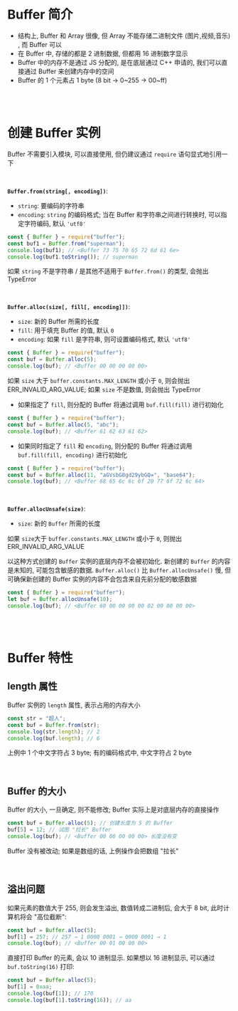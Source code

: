 # Buffer 简介

-   结构上, Buffer 和 Array 很像, 但 Array 不能存储二进制文件 (图片,视频,音乐) , 而 Buffer 可以
-   在 Buffer 中, 存储的都是 2 进制数据, 但都用 16 进制数字显示
-   Buffer 中的内存不是通过 JS 分配的, 是在底层通过 C++ 申请的, 我们可以直接通过 Buffer 来创建内存中的空间
-   Buffer 的 1 个元素占 1 byte (8 bit → 0~255 → 00~ff)

<br><br>

# 创建 Buffer 实例

Buffer 不需要引入模块, 可以直接使用, 但仍建议通过 `require` 语句显式地引用一下

<br>

**`Buffer.from(string[, encoding])`**:

-   `string`: 要编码的字符串
-   `encoding`: `string` 的编码格式; 当在 Buffer 和字符串之间进行转换时, 可以指定字符编码, 默认 `'utf8'`

```js
const { Buffer } = require("buffer");
const buf1 = Buffer.from("superman");
console.log(buf1); // <Buffer 73 75 70 65 72 6d 61 6e>
console.log(buf1.toString()); // superman
```

如果 `string` 不是字符串 / 是其他不适用于 `Buffer.from()` 的类型, 会抛出 TypeError

<br>

**`Buffer.alloc(size[, fill[, encoding]])`**:

-   `size`: 新的 Buffer 所需的长度
-   `fill`: 用于填充 Buffer 的值, 默认 `0`
-   `encoding`: 如果 `fill` 是字符串, 则可设置编码格式, 默认 `'utf8'`

```js
const { Buffer } = require("buffer");
const buf = Buffer.alloc(5);
console.log(buf); // <Buffer 00 00 00 00 00>
```

如果 `size` 大于 `buffer.constants.MAX_LENGTH` 或小于 `0`, 则会抛出 ERR_INVALID_ARG_VALUE; 如果 `size` 不是数值, 则会抛出 TypeError

-   如果指定了 `fill`, 则分配的 Buffer 将通过调用 `buf.fill(fill)` 进行初始化

```js
const { Buffer } = require("buffer");
const buf = Buffer.alloc(5, "abc");
console.log(buf); // <Buffer 61 62 63 61 62>
```

-   如果同时指定了 `fill` 和 `encoding`, 则分配的 Buffer 将通过调用 `buf.fill(fill, encoding)` 进行初始化

```js
const { Buffer } = require("buffer");
const buf = Buffer.alloc(11, "aGVsbG8gd29ybGQ=", "base64");
console.log(buf); // <Buffer 68 65 6c 6c 6f 20 77 6f 72 6c 64>
```

<br>

**`Buffer.allocUnsafe(size)`**:

-   `size`: 新的 `Buffer` 所需的长度

如果 `size`大于 `buffer.constants.MAX_LENGTH` 或小于 `0`, 则抛出 ERR_INVALID_ARG_VALUE

以这种方式创建的 `Buffer` 实例的底层内存不会被初始化. 新创建的 `Buffer` 的内容是未知的, 可能包含敏感的数据. `Buffer.alloc()` 比 `Buffer.allocUnsafe()` 慢, 但可确保新创建的 Buffer 实例的内容不会包含来自先前分配的敏感数据

```js
const { Buffer } = require("buffer");
let buf = Buffer.allocUnsafe(10);
console.log(buf); // <Buffer 60 00 00 00 00 02 00 00 00 00>
```

<br><br>

# Buffer 特性

## length 属性

Buffer 实例的 `length` 属性, 表示占用的内存大小

```js
const str = "超人";
const buf = Buffer.from(str);
console.log(str.length); // 2
console.log(buf.length); // 6
```

上例中 1 个中文字符占 3 byte; 有的编码格式中, 中文字符占 2 byte

<br>

## Buffer 的大小

Buffer 的大小, 一旦确定, 则不能修改; Buffer 实际上是对底层内存的直接操作

```js
const buf = Buffer.alloc(5); // 创建长度为 5 的 Buffer
buf[5] = 12; // 试图 "拉长" Buffer
console.log(buf); // <Buffer 00 00 00 00 00> 长度没有变
```

Buffer 没有被改动; 如果是数组的话, 上例操作会把数组 "拉长"

<br>

## 溢出问题

如果元素的数值大于 255, 则会发生溢出, 数值转成二进制后, 会大于 8 bit, 此时计算机将会 "高位截断":

```js
const buf = Buffer.alloc(5);
buf[1] = 257; // 257 → 1 0000 0001 → 0000 0001 → 1
console.log(buf); // <Buffer 00 01 00 00 00>
```

直接打印 Buffer 的元素, 会以 10 进制显示. 如果想以 16 进制显示, 可以通过 `buf.toString(16)` 打印:

```js
const buf = Buffer.alloc(5);
buf[1] = 0xaa;
console.log(buf[1]); // 170
console.log(buf[1].toString(16)); // aa
```

<br>
